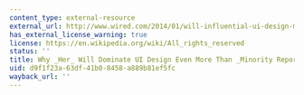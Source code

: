 ```yaml
---
content_type: external-resource
external_url: http://www.wired.com/2014/01/will-influential-ui-design-minority-report/
has_external_license_warning: true
license: https://en.wikipedia.org/wiki/All_rights_reserved
status: ''
title: Why _Her_ Will Dominate UI Design Even More Than _Minority Report_
uid: d9f1f23a-63df-41b0-8458-a889b81ef5fc
wayback_url: ''
---
```

